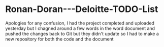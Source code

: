 # Ronan-Doran---Deloitte-TODO-List

Apologies for any confusion, I had the project completed and uploaded yesterday but I chagned around a few words in the word document 
and pushed the changes back to Git but they didn't update so I had to make a new repository for both the code and the document

